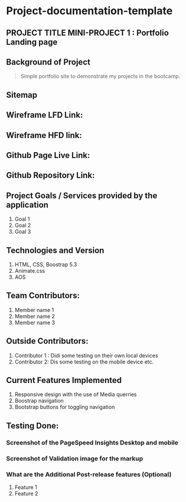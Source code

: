 # Project-documentation-template

## PROJECT TITLE MINI-PROJECT 1 : Portfolio Landing page

## Background of Project

> Simple portfolio site to demonstrate my projects in the bootcamp.

## Sitemap

## Wireframe LFD Link:

## Wireframe HFD link:

## Github Page Live Link:

## Github Repository Link:

## Project Goals / Services provided by the application 

1. Goal 1
2. Goal 2
3. Goal 3

## Technologies and Version

1. HTML, CSS, Boostrap 5.3
2. Animate.css
3. AOS

## Team Contributors:

1. Member name 1
2. Member name 2
3. Member name 3

## Outside Contributors:

1. Contributor 1 : Didi some testing on their own local devices
2. Contributor 2: Dis some testing on the mobile device etc.

## Current Features Implemented 

1. Responsive design with the use of Media querries
2. Boostrap navigation
3. Bootstrap buttons for toggling navigation


## Testing Done: 

### Screenshot of the PageSpeed Insights Desktop and mobile


### Screenshot of Validation image for the markup

### What are the Additional Post-release features (Optional)

1. Feature 1
2. Feature 2





